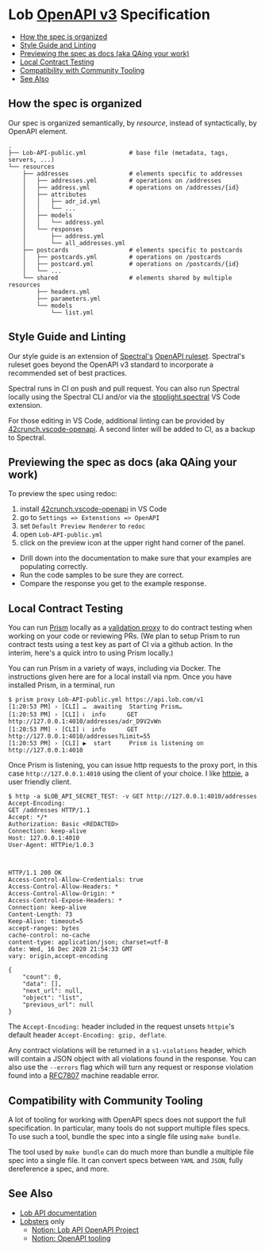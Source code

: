 # Lob [OpenAPI v3](https://github.com/OAI/OpenAPI-Specification) Specification

  - [How the spec is organized](#how-the-spec-is-organized)
  - [Style Guide and Linting](#style-guide-and-linting)
  - [Previewing the spec as docs (aka QAing your work)](#previewing-the-spec-as-docs-aka-qaing-your-work)
  - [Local Contract Testing](#local-contract-testing)
  - [Compatibility with Community Tooling](#compatibility-with-community-tooling)
  - [See Also](#see-also)

## How the spec is organized

Our spec is organized semantically, by *resource*, instead of syntactically, by OpenAPI element.

```
.
├── Lob-API-public.yml            # base file (metadata, tags, servers, ...)
└── resources
    ├── addresses                 # elements specific to addresses
    │   ├── addresses.yml         # operations on /addresses
    │   ├── address.yml           # operations on /addresses/{id}
    │   ├── attributes
    │   │   ├── adr_id.yml
    │   │   └── ...
    │   ├── models
    │   │   └── address.yml
    │   └── responses
    │       ├── address.yml
    │       └── all_addresses.yml
    ├── postcards                 # elements specific to postcards
    │   ├── postcards.yml         # operations on /postcards
    │   ├── postcard.yml          # operations on /postcards/{id}
    │   └── ...
    └── shared                    # elements shared by multiple resources
        ├── headers.yml
        ├── parameters.yml
        └── models
            └── list.yml
```

## Style Guide and Linting

Our style guide is an extension of
[Spectral's](https://meta.stoplight.io/docs/spectral/README.md) [OpenAPI
ruleset](https://meta.stoplight.io/docs/spectral/docs/reference/openapi-rules.md). Spectral's
ruleset goes beyond the OpenAPI v3 standard to incorporate a recommended set of
best practices.

Spectral runs in CI on push and pull request. You can also run Spectral locally
using the Spectral CLI and/or via the
[stoplight.spectral](https://marketplace.visualstudio.com/items?itemName=stoplight.spectral)
VS Code extension.

For those editing in VS Code, additional linting can be provided by
[42crunch.vscode-openapi](https://github.com/42Crunch/vscode-openapi). A second
linter will be added to CI, as a backup to Spectral.

## Previewing the spec as docs (aka QAing your work)

To preview the spec using redoc:
1. install [42crunch.vscode-openapi](https://github.com/42Crunch/vscode-openapi) in VS Code
2. go to `Settings => Extenstions => OpenAPI`
3. set `Default Preview Renderer` to `redoc`
4. open `Lob-API-public.yml`
5. click on the preview icon at the upper right hand corner of the panel.

* Drill down into the documentation to make sure that your examples are populating correctly.
* Run the code samples to be sure they are correct.
* Compare the response you get to the example response.

## Local Contract Testing

You can run [Prism](https://meta.stoplight.io/docs/prism/README.md) locally as a
[validation proxy](https://meta.stoplight.io/docs/prism/docs/getting-started/03-cli.md#proxy)
to do contract testing when working on your code or reviewing PRs. (We plan to
setup Prism to run contract tests using a test key as part of CI via a github
action. In the interim, here's a quick intro to using Prism locally.)

You can run Prism in a variety of ways, including via Docker. The instructions
given here are for a local install via npm. Once you have installed Prism, in a
terminal, run

```
$ prism proxy Lob-API-public.yml https://api.lob.com/v1
[1:20:53 PM] › [CLI] …  awaiting  Starting Prism…
[1:20:53 PM] › [CLI] ℹ  info      GET        http://127.0.0.1:4010/addresses/adr_D9V2vWn
[1:20:53 PM] › [CLI] ℹ  info      GET        http://127.0.0.1:4010/addresses?Limit=55
[1:20:53 PM] › [CLI] ▶  start     Prism is listening on http://127.0.0.1:4010
```

Once Prism is listening, you can issue http requests to the proxy port, in this
case `http://127.0.0.1:4010` using the client of your choice. I like
[httpie](https://httpie.io/docs#main-features), a user friendly client.

```
$ http -a $LOB_API_SECRET_TEST: -v GET http://127.0.0.1:4010/addresses Accept-Encoding:
GET /addresses HTTP/1.1
Accept: */*
Authorization: Basic <REDACTED>
Connection: keep-alive
Host: 127.0.0.1:4010
User-Agent: HTTPie/1.0.3



HTTP/1.1 200 OK
Access-Control-Allow-Credentials: true
Access-Control-Allow-Headers: *
Access-Control-Allow-Origin: *
Access-Control-Expose-Headers: *
Connection: keep-alive
Content-Length: 73
Keep-Alive: timeout=5
accept-ranges: bytes
cache-control: no-cache
content-type: application/json; charset=utf-8
date: Wed, 16 Dec 2020 21:54:33 GMT
vary: origin,accept-encoding

{
    "count": 0,
    "data": [],
    "next_url": null,
    "object": "list",
    "previous_url": null
}
```

The `Accept-Encoding:` header included in the request unsets `httpie`'s default
header `Accept-Encoding: gzip, deflate`.

Any contract violations will be returned in a `s1-violations` header, which will
contain a JSON object with all violations found in the response. You can also
use the `--errors` flag which will turn any request or response violation found
into a [RFC7807](https://tools.ietf.org/html/rfc7807) machine readable error.

## Compatibility with Community Tooling

A lot of tooling for working with OpenAPI specs does not support the full
specification. In particular, many tools do not support multiple files specs. To
use such a tool, bundle the spec into a single file using `make bundle`.

The tool used by `make bundle` can do much more than bundle a multiple file spec
into a single file. It can convert specs between `YAML` and `JSON`, fully
dereference a spec, and more.

## See Also

* [Lob API documentation](https://docs.lob.com/)
* [Lobsters](https://www.lob.com/careers) only
  * [Notion: Lob API OpenAPI Project](https://www.notion.so/lob/Lob-API-v1-OpenAPI-spec-d6c3229d31bc45329d18e01905117fda)
  * [Notion: OpenAPI tooling](https://www.notion.so/lob/OpenAPI-tooling-e17f5a864a4a48d1886dcd95b53cf694)
